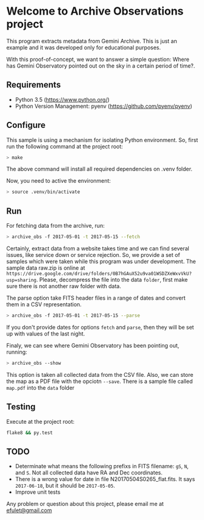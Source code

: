 # Welcome to Archive Observations project

This program extracts metadata from Gemini Archive. This is just an example and it was 
developed only for educational purposes.

With this proof-of-concept, we want to answer a simple question: Where has Gemini Observatory 
pointed out on the sky in a certain period of time?.


## Requirements

* Python 3.5 (https://www.python.org/)
* Python Version Management: pyenv (https://github.com/pyenv/pyenv)


## Configure

This sample is using a mechanism for isolating Python environment. So, first run the following 
command at the project root:

```bash
> make
```

The above command will install all required dependencies on .venv folder.

Now, you need to active the environment:

```bash
> source .venv/bin/activate
```


## Run

For fetching data from the archive, run:

```bash
> archive_obs -f 2017-05-01 -t 2017-05-15 --fetch
```

Certainly, extract data from a website takes time and we can find several issues, like service 
down or service rejection. So, we provide a set of samples which were taken while this program 
was under development. The sample data raw.zip is online at 
`https://drive.google.com/drive/folders/0B7hGAuX52u9va01WSDZXeWxvVkU?usp=sharing`.
Please, decompress the file into the data `folder`, first make sure there is not another raw 
folder with data.

The parse option take FITS header files in a range of dates and convert them in a CSV 
representation.

```bash
> archive_obs -f 2017-05-01 -t 2017-05-15 --parse
```

If you don't provide dates for options `fetch` and `parse`, then they will be set up with values 
of the last night.

Finaly, we can see where Gemini Observatory has been pointing out, running:

```bash
> archive_obs --show
```

This option is taken all collected data from the CSV file. Also, we can store the map as a PDF file
with the opciotn `--save`. There is a sample file called `map.pdf` into the `data` folder


## Testing

Execute at the project root:

```sh
flake8 && py.test
```


## TODO

  * Determinate what means the following prefixs in FITS filename: `gS`, `N`, and `S`. Not all 
  collected data have RA and Dec coordinates.
  * There is a wrong value for date in file N20170504S0265_flat.fits. It says `2017-06-18`, but it
  should be `2017-05-05`.
  * Improve unit tests


Any problem or question about this project, please email me at efulet@gmail.com
